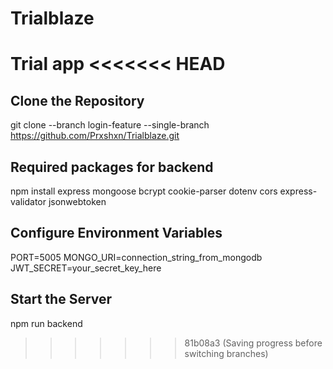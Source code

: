 # Trialblaze
Trial app
<<<<<<< HEAD
=======


## Clone the Repository 
git clone --branch login-feature --single-branch https://github.com/Prxshxn/Trialblaze.git 

## Required packages for backend
npm install express mongoose bcrypt cookie-parser dotenv cors express-validator jsonwebtoken


## Configure Environment Variables
PORT=5005
MONGO_URI=connection_string_from_mongodb
JWT_SECRET=your_secret_key_here

## Start the Server
npm run backend
>>>>>>> 81b08a3 (Saving progress before switching branches)
